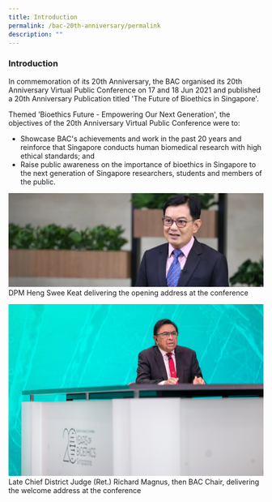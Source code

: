 ```yaml
---
title: Introduction
permalink: /bac-20th-anniversary/permalink
description: ""
---
```

### **Introduction**

In commemoration of its 20th Anniversary, the BAC organised its 20th Anniversary Virtual Public Conference on 17 and 18 Jun 2021 and published a 20th Anniversary Publication titled 'The Future of Bioethics in Singapore'.

Themed 'Bioethics Future - Empowering Our Next Generation', the objectives of the 20th Anniversary Virtual Public Conference were to:

* Showcase BAC's achievements and work in the past 20 years and reinforce that Singapore conducts human biomedical research with high ethical standards; and
*  Raise public awareness on the importance of bioethics in Singapore to the next generation of Singapore researchers, students and members of the public.

![](/images/20th%20Anniversary%20Images/DPM%20Heng.png)
DPM Heng Swee Keat delivering the opening address at the conference

![](/images/20th%20Anniversary%20Images/17th%20jun-6314(cropped)_Mr%20Magnus_welcome%20address.jpg)
Late Chief District Judge (Ret.) Richard Magnus, then BAC Chair, delivering the welcome address at the conference